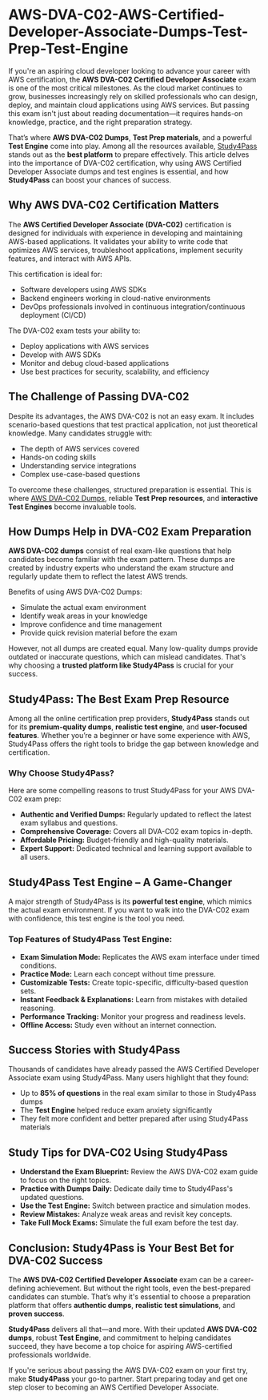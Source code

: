 # AWS-DVA-C02-AWS-Certified-Developer-Associate-Dumps-Test-Prep-Test-Engine
<!DOCTYPE html>
<html lang="en">
<head>
  <meta charset="UTF-8">
  <meta name="viewport" content="width=device-width, initial-scale=1">
  <meta name="description" content="Prepare for AWS DVA-C02 Certification with the best dumps, test prep guides, and test engine from Study4Pass.">
  
 
</head>
<body>



  <p>If you're an aspiring cloud developer looking to advance your career with AWS certification, the <strong>AWS DVA-C02 Certified Developer Associate</strong> exam is one of the most critical milestones. As the cloud market continues to grow, businesses increasingly rely on skilled professionals who can design, deploy, and maintain cloud applications using AWS services. But passing this exam isn't just about reading documentation—it requires hands-on knowledge, practice, and the right preparation strategy.</p>

  <p>That’s where <strong>AWS DVA-C02 Dumps</strong>, <strong>Test Prep materials</strong>, and a powerful <strong>Test Engine</strong> come into play. Among all the resources available, <a href="https://study4pass.com/">Study4Pass</a> stands out as the <strong>best platform</strong> to prepare effectively. This article delves into the importance of DVA-C02 certification, why using AWS Certified Developer Associate dumps and test engines is essential, and how <strong>Study4Pass</strong> can boost your chances of success.</p>

  <h2>Why AWS DVA-C02 Certification Matters</h2>

  <p>The <strong>AWS Certified Developer Associate (DVA-C02)</strong> certification is designed for individuals with experience in developing and maintaining AWS-based applications. It validates your ability to write code that optimizes AWS services, troubleshoot applications, implement security features, and interact with AWS APIs.</p>

  <p>This certification is ideal for:</p>
  <ul>
    <li>Software developers using AWS SDKs</li>
    <li>Backend engineers working in cloud-native environments</li>
    <li>DevOps professionals involved in continuous integration/continuous deployment (CI/CD)</li>
  </ul>

  <p>The DVA-C02 exam tests your ability to:</p>
  <ul>
    <li>Deploy applications with AWS services</li>
    <li>Develop with AWS SDKs</li>
    <li>Monitor and debug cloud-based applications</li>
    <li>Use best practices for security, scalability, and efficiency</li>
  </ul>

  <h2>The Challenge of Passing DVA-C02</h2>

  <p>Despite its advantages, the AWS DVA-C02 is not an easy exam. It includes scenario-based questions that test practical application, not just theoretical knowledge. Many candidates struggle with:</p>
  <ul>
    <li>The depth of AWS services covered</li>
    <li>Hands-on coding skills</li>
    <li>Understanding service integrations</li>
    <li>Complex use-case-based questions</li>
  </ul>

  <p>To overcome these challenges, structured preparation is essential. This is where <a href="https://study4pass.com/study-material/amazon-web-services/dva-c02">AWS DVA-C02 Dumps</a>, reliable <strong>Test Prep resources</strong>, and <strong>interactive Test Engines</strong> become invaluable tools.</p>

  <h2>How Dumps Help in DVA-C02 Exam Preparation</h2>

  <p><strong>AWS DVA-C02 dumps</strong> consist of real exam-like questions that help candidates become familiar with the exam pattern. These dumps are created by industry experts who understand the exam structure and regularly update them to reflect the latest AWS trends.</p>

  <p>Benefits of using AWS DVA-C02 Dumps:</p>
  <ul>
    <li>Simulate the actual exam environment</li>
    <li>Identify weak areas in your knowledge</li>
    <li>Improve confidence and time management</li>
    <li>Provide quick revision material before the exam</li>
  </ul>

  <p>However, not all dumps are created equal. Many low-quality dumps provide outdated or inaccurate questions, which can mislead candidates. That's why choosing a <strong>trusted platform like Study4Pass</strong> is crucial for your success.</p>

  <h2>Study4Pass: The Best Exam Prep Resource</h2>

  <p>Among all the online certification prep providers, <strong>Study4Pass</strong> stands out for its <strong>premium-quality dumps</strong>, <strong>realistic test engine</strong>, and <strong>user-focused features</strong>. Whether you’re a beginner or have some experience with AWS, Study4Pass offers the right tools to bridge the gap between knowledge and certification.</p>

  <h3>Why Choose Study4Pass?</h3>

  <p>Here are some compelling reasons to trust Study4Pass for your AWS DVA-C02 exam prep:</p>
  <ul>
    <li><strong>Authentic and Verified Dumps:</strong> Regularly updated to reflect the latest exam syllabus and questions.</li>
    <li><strong>Comprehensive Coverage:</strong> Covers all DVA-C02 exam topics in-depth.</li>
    <li><strong>Affordable Pricing:</strong> Budget-friendly and high-quality materials.</li>
    <li><strong>Expert Support:</strong> Dedicated technical and learning support available to all users.</li>
  </ul>

  <h2>Study4Pass Test Engine – A Game-Changer</h2>

  <p>A major strength of Study4Pass is its <strong>powerful test engine</strong>, which mimics the actual exam environment. If you want to walk into the DVA-C02 exam with confidence, this test engine is the tool you need.</p>

  <h3>Top Features of Study4Pass Test Engine:</h3>

  <ul>
    <li><strong>Exam Simulation Mode:</strong> Replicates the AWS exam interface under timed conditions.</li>
    <li><strong>Practice Mode:</strong> Learn each concept without time pressure.</li>
    <li><strong>Customizable Tests:</strong> Create topic-specific, difficulty-based question sets.</li>
    <li><strong>Instant Feedback & Explanations:</strong> Learn from mistakes with detailed reasoning.</li>
    <li><strong>Performance Tracking:</strong> Monitor your progress and readiness levels.</li>
    <li><strong>Offline Access:</strong> Study even without an internet connection.</li>
  </ul>

  <h2>Success Stories with Study4Pass</h2>

  <p>Thousands of candidates have already passed the AWS Certified Developer Associate exam using Study4Pass. Many users highlight that they found:</p>
  <ul>
    <li>Up to <strong>85% of questions</strong> in the real exam similar to those in Study4Pass dumps</li>
    <li>The <strong>Test Engine</strong> helped reduce exam anxiety significantly</li>
    <li>They felt more confident and better prepared after using Study4Pass materials</li>
  </ul>

  <h2>Study Tips for DVA-C02 Using Study4Pass</h2>

  <ul>
    <li><strong>Understand the Exam Blueprint:</strong> Review the AWS DVA-C02 exam guide to focus on the right topics.</li>
    <li><strong>Practice with Dumps Daily:</strong> Dedicate daily time to Study4Pass's updated questions.</li>
    <li><strong>Use the Test Engine:</strong> Switch between practice and simulation modes.</li>
    <li><strong>Review Mistakes:</strong> Analyze weak areas and revisit key concepts.</li>
    <li><strong>Take Full Mock Exams:</strong> Simulate the full exam before the test day.</li>
  </ul>

  <h2>Conclusion: Study4Pass is Your Best Bet for DVA-C02 Success</h2>

  <p>The <strong>AWS DVA-C02 Certified Developer Associate</strong> exam can be a career-defining achievement. But without the right tools, even the best-prepared candidates can stumble. That’s why it's essential to choose a preparation platform that offers <strong>authentic dumps</strong>, <strong>realistic test simulations</strong>, and <strong>proven success</strong>.</p>

  <p><strong>Study4Pass</strong> delivers all that—and more. With their updated <strong>AWS DVA-C02 dumps</strong>, robust <strong>Test Engine</strong>, and commitment to helping candidates succeed, they have become a top choice for aspiring AWS-certified professionals worldwide.</p>

  <p>If you're serious about passing the AWS DVA-C02 exam on your first try, make <strong>Study4Pass</strong> your go-to partner. Start preparing today and get one step closer to becoming an AWS Certified Developer Associate.</p>

</body>
</html>
